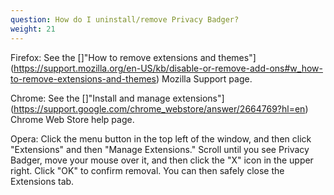 ```yaml
---
question: How do I uninstall/remove Privacy Badger?
weight: 21
---
```


Firefox: See the []"How to remove extensions and themes"](https://support.mozilla.org/en-US/kb/disable-or-remove-add-ons#w_how-to-remove-extensions-and-themes) Mozilla Support page.

Chrome: See the []"Install and manage extensions"](https://support.google.com/chrome_webstore/answer/2664769?hl=en) Chrome Web Store help page.

Opera: Click the menu button in the top left of the window, and then click "Extensions" and then "Manage Extensions." Scroll until you see Privacy Badger, move your mouse over it, and then click the "X" icon in the upper right. Click "OK" to confirm removal. You can then safely close the Extensions tab.
